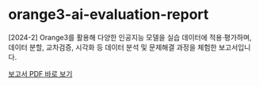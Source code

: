 # orange3-ai-evaluation-report
[2024-2] Orange3를 활용해 다양한 인공지능 모델을 실습 데이터에 적용·평가하며, 데이터 분할, 교차검증, 시각화 등 데이터 분석 및 문제해결 과정을 체험한 보고서입니다.

[보고서 PDF 바로 보기](images/Orange3를%20활용한%20인공지능%20기반%20문제해결%20실습%20평가_%EC%99%84%EC%84%B1%EB%B3%B8_22221617_%EC%BB%B4%ED%93%A8%ED%84%B0%EA%B3%B5%ED%95%99%EA%B3%BC_%EA%B6%8C%EC%B2%B4%EC%9D%80_.pdf)
